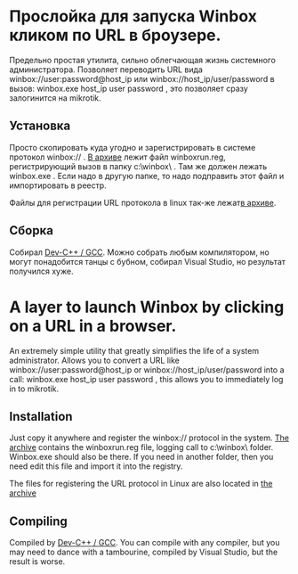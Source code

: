 # Прослойка для запуска Winbox кликом по URL в броузере.

Предельно простая утилита, сильно облегчающая жизнь системного администратора.
Позволяет переводить URL вида winbox://user:password@host_ip или winbox://host_ip/user/password в вызов:
winbox.exe host_ip user password , это позволяет сразу залогинится на mikrotik.

## Установка

Просто скопировать куда угодно и зарегистрировать в системе протокол winbox:// .
[В архиве](https://github.com/SerhiiLe/winboxrun/releases) лежит файл winboxrun.reg,
регистрирующий вызов в папку c:\winbox\ . Там же должен лежать winbox.exe . Если надо в другую папке, то надо
подправить этот файл и импортировать в реестр.

Файлы для регистрации URL протокола в linux так-же лежат[в архиве](https://github.com/SerhiiLe/winboxrun/releases). 

## Сборка

Собирал [Dev-C++ / GCC](https://sourceforge.net/projects/orwelldevcpp/). Можно собрать любым компилятором,
но могут понадобится танцы с бубном, собирал Visual Studio, но результат получился хуже.

# A layer to launch Winbox by clicking on a URL in a browser.

An extremely simple utility that greatly simplifies the life of a system administrator.
Allows you to convert a URL like winbox://user:password@host_ip or winbox://host_ip/user/password into a call:
winbox.exe host_ip user password , this allows you to immediately log in to mikrotik.

## Installation

Just copy it anywhere and register the winbox:// protocol in the system. [The archive](https://github.com/SerhiiLe/winboxrun/releases)
contains the winboxrun.reg file, logging call to c:\winbox\ folder. Winbox.exe should also be there.
If you need in another folder, then you need edit this file and import it into the registry.

The files for registering the URL protocol in Linux are also located in [the archive](https://github.com/SerhiiLe/winboxrun/releases)

## Compiling

Compiled by [Dev-C++ / GCC](https://sourceforge.net/projects/orwelldevcpp/). You can compile with any compiler,
but you may need to dance with a tambourine, compiled by Visual Studio, but the result is worse.
